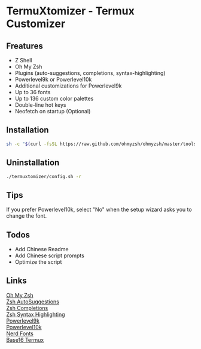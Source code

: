 # TermuXtomizer - Termux Customizer

## Freatures
- Z Shell
- Oh My Zsh
- Plugins (auto-suggestions, completions, syntax-highlighting)
- Powerlevel9k or Powerlevel10k
- Additional customizations for Powerlevel9k
- Up to 36 fonts
- Up to 136 custom color palettes
- Double-line hot keys
- Neofetch on startup (Optional)

## Installation
```bash
sh -c "$(curl -fsSL https://raw.github.com/ohmyzsh/ohmyzsh/master/tools/install.sh)"
```

## Uninstallation
```bash
./termuxtomizer/config.sh -r
```

## Tips
If you prefer Powerlevel10k, select "No" when the setup wizard asks you to change the font.

## Todos
- Add Chinese Readme
- Add Chinese script prompts
- Optimize the script 

## Links
[Oh My Zsh](https://github.com/ohmyzsh/ohmyzsh)  
[Zsh AutoSuggestions](https://github.com/zsh-users/zsh-autosuggestions)  
[Zsh Completions](https://github.com/zsh-users/zsh-completions)  
[Zsh Syntax Highlighting](https://github.com/zsh-users/zsh-syntax-highlighting)  
[Powerlevel9k](https://github.com/Powerlevel9k/powerlevel9k)  
[Powerlevel10k](https://github.com/romkatv/powerlevel10k)  
[Nerd Fonts](https://github.com/ryanoasis/nerd-fonts)  
[Base16 Termux](https://github.com/kdrag0n/base16-termux)

